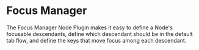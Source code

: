 Focus Manager
=============

The Focus Manager Node Plugin makes it easy to define a Node's focusable
descendants, define which descendant should be in the default tab flow, and
define the keys that move focus among each descendant.
